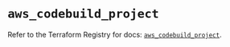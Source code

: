# `aws_codebuild_project`

Refer to the Terraform Registry for docs: [`aws_codebuild_project`](https://registry.terraform.io/providers/hashicorp/aws/5.62.0/docs/resources/codebuild_project).

